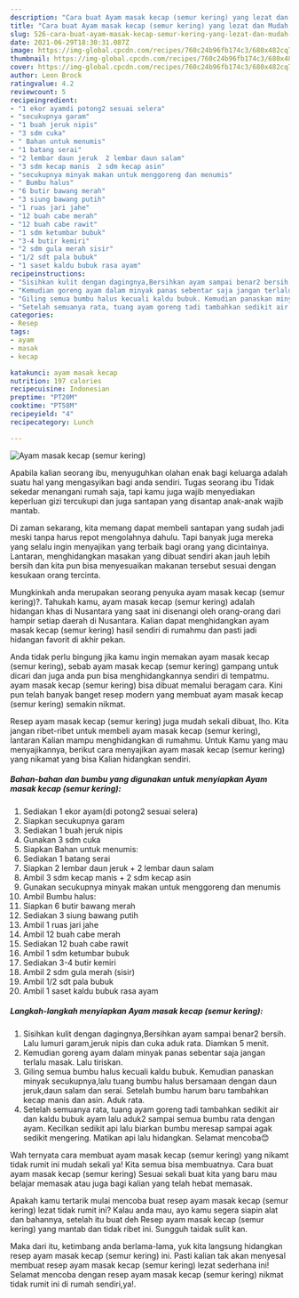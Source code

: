 ```yaml
---
description: "Cara buat Ayam masak kecap (semur kering) yang lezat dan Mudah Dibuat"
title: "Cara buat Ayam masak kecap (semur kering) yang lezat dan Mudah Dibuat"
slug: 526-cara-buat-ayam-masak-kecap-semur-kering-yang-lezat-dan-mudah-dibuat
date: 2021-06-29T18:30:31.087Z
image: https://img-global.cpcdn.com/recipes/760c24b96fb174c3/680x482cq70/ayam-masak-kecap-semur-kering-foto-resep-utama.jpg
thumbnail: https://img-global.cpcdn.com/recipes/760c24b96fb174c3/680x482cq70/ayam-masak-kecap-semur-kering-foto-resep-utama.jpg
cover: https://img-global.cpcdn.com/recipes/760c24b96fb174c3/680x482cq70/ayam-masak-kecap-semur-kering-foto-resep-utama.jpg
author: Leon Brock
ratingvalue: 4.2
reviewcount: 5
recipeingredient:
- "1 ekor ayamdi potong2 sesuai selera"
- "secukupnya garam"
- "1 buah jeruk nipis"
- "3 sdm cuka"
- " Bahan untuk menumis"
- "1 batang serai"
- "2 lembar daun jeruk  2 lembar daun salam"
- "3 sdm kecap manis  2 sdm kecap asin"
- "secukupnya minyak makan untuk menggoreng dan menumis"
- " Bumbu halus"
- "6 butir bawang merah"
- "3 siung bawang putih"
- "1 ruas jari jahe"
- "12 buah cabe merah"
- "12 buah cabe rawit"
- "1 sdm ketumbar bubuk"
- "3-4 butir kemiri"
- "2 sdm gula merah sisir"
- "1/2 sdt pala bubuk"
- "1 saset kaldu bubuk rasa ayam"
recipeinstructions:
- "Sisihkan kulit dengan dagingnya,Bersihkan ayam sampai benar2 bersih. Lalu lumuri garam,jeruk nipis dan cuka aduk rata. Diamkan 5 menit."
- "Kemudian goreng ayam dalam minyak panas sebentar saja jangan terlalu masak. Lalu tiriskan."
- "Giling semua bumbu halus kecuali kaldu bubuk. Kemudian panaskan minyak secukupnya,lalu tuang bumbu halus bersamaan dengan daun jeruk,daun salam dan serai. Setelah bumbu harum baru tambahkan kecap manis dan asin. Aduk rata."
- "Setelah semuanya rata, tuang ayam goreng tadi tambahkan sedikit air dan kaldu bubuk ayam lalu aduk2 sampai semua bumbu rata dengan ayam. Kecilkan sedikit api lalu biarkan bumbu meresap sampai agak sedikit mengering. Matikan api lalu hidangkan. Selamat mencoba😊"
categories:
- Resep
tags:
- ayam
- masak
- kecap

katakunci: ayam masak kecap 
nutrition: 197 calories
recipecuisine: Indonesian
preptime: "PT20M"
cooktime: "PT58M"
recipeyield: "4"
recipecategory: Lunch

---
```



![Ayam masak kecap (semur kering)](https://img-global.cpcdn.com/recipes/760c24b96fb174c3/680x482cq70/ayam-masak-kecap-semur-kering-foto-resep-utama.jpg)

Apabila kalian seorang ibu, menyuguhkan olahan enak bagi keluarga adalah suatu hal yang mengasyikan bagi anda sendiri. Tugas seorang ibu Tidak sekedar menangani rumah saja, tapi kamu juga wajib menyediakan keperluan gizi tercukupi dan juga santapan yang disantap anak-anak wajib mantab.

Di zaman  sekarang, kita memang dapat membeli santapan yang sudah jadi meski tanpa harus repot mengolahnya dahulu. Tapi banyak juga mereka yang selalu ingin menyajikan yang terbaik bagi orang yang dicintainya. Lantaran, menghidangkan masakan yang dibuat sendiri akan jauh lebih bersih dan kita pun bisa menyesuaikan makanan tersebut sesuai dengan kesukaan orang tercinta. 



Mungkinkah anda merupakan seorang penyuka ayam masak kecap (semur kering)?. Tahukah kamu, ayam masak kecap (semur kering) adalah hidangan khas di Nusantara yang saat ini disenangi oleh orang-orang dari hampir setiap daerah di Nusantara. Kalian dapat menghidangkan ayam masak kecap (semur kering) hasil sendiri di rumahmu dan pasti jadi hidangan favorit di akhir pekan.

Anda tidak perlu bingung jika kamu ingin memakan ayam masak kecap (semur kering), sebab ayam masak kecap (semur kering) gampang untuk dicari dan juga anda pun bisa menghidangkannya sendiri di tempatmu. ayam masak kecap (semur kering) bisa dibuat memalui beragam cara. Kini pun telah banyak banget resep modern yang membuat ayam masak kecap (semur kering) semakin nikmat.

Resep ayam masak kecap (semur kering) juga mudah sekali dibuat, lho. Kita jangan ribet-ribet untuk membeli ayam masak kecap (semur kering), lantaran Kalian mampu menghidangkan di rumahmu. Untuk Kamu yang mau menyajikannya, berikut cara menyajikan ayam masak kecap (semur kering) yang nikamat yang bisa Kalian hidangkan sendiri.

<!--inarticleads1-->

##### Bahan-bahan dan bumbu yang digunakan untuk menyiapkan Ayam masak kecap (semur kering):

1. Sediakan 1 ekor ayam(di potong2 sesuai selera)
1. Siapkan secukupnya garam
1. Sediakan 1 buah jeruk nipis
1. Gunakan 3 sdm cuka
1. Siapkan  Bahan untuk menumis:
1. Sediakan 1 batang serai
1. Siapkan 2 lembar daun jeruk + 2 lembar daun salam
1. Ambil 3 sdm kecap manis + 2 sdm kecap asin
1. Gunakan secukupnya minyak makan untuk menggoreng dan menumis
1. Ambil  Bumbu halus:
1. Siapkan 6 butir bawang merah
1. Sediakan 3 siung bawang putih
1. Ambil 1 ruas jari jahe
1. Ambil 12 buah cabe merah
1. Sediakan 12 buah cabe rawit
1. Ambil 1 sdm ketumbar bubuk
1. Sediakan 3-4 butir kemiri
1. Ambil 2 sdm gula merah (sisir)
1. Ambil 1/2 sdt pala bubuk
1. Ambil 1 saset kaldu bubuk rasa ayam




<!--inarticleads2-->

##### Langkah-langkah menyiapkan Ayam masak kecap (semur kering):

1. Sisihkan kulit dengan dagingnya,Bersihkan ayam sampai benar2 bersih. Lalu lumuri garam,jeruk nipis dan cuka aduk rata. Diamkan 5 menit.
1. Kemudian goreng ayam dalam minyak panas sebentar saja jangan terlalu masak. Lalu tiriskan.
1. Giling semua bumbu halus kecuali kaldu bubuk. Kemudian panaskan minyak secukupnya,lalu tuang bumbu halus bersamaan dengan daun jeruk,daun salam dan serai. Setelah bumbu harum baru tambahkan kecap manis dan asin. Aduk rata.
1. Setelah semuanya rata, tuang ayam goreng tadi tambahkan sedikit air dan kaldu bubuk ayam lalu aduk2 sampai semua bumbu rata dengan ayam. Kecilkan sedikit api lalu biarkan bumbu meresap sampai agak sedikit mengering. Matikan api lalu hidangkan. Selamat mencoba😊




Wah ternyata cara membuat ayam masak kecap (semur kering) yang nikamt tidak rumit ini mudah sekali ya! Kita semua bisa membuatnya. Cara buat ayam masak kecap (semur kering) Sesuai sekali buat kita yang baru mau belajar memasak atau juga bagi kalian yang telah hebat memasak.

Apakah kamu tertarik mulai mencoba buat resep ayam masak kecap (semur kering) lezat tidak rumit ini? Kalau anda mau, ayo kamu segera siapin alat dan bahannya, setelah itu buat deh Resep ayam masak kecap (semur kering) yang mantab dan tidak ribet ini. Sungguh taidak sulit kan. 

Maka dari itu, ketimbang anda berlama-lama, yuk kita langsung hidangkan resep ayam masak kecap (semur kering) ini. Pasti kalian tak akan menyesal membuat resep ayam masak kecap (semur kering) lezat sederhana ini! Selamat mencoba dengan resep ayam masak kecap (semur kering) nikmat tidak rumit ini di rumah sendiri,ya!.

